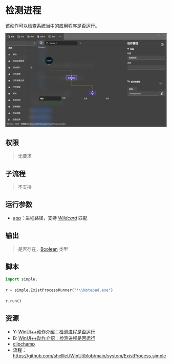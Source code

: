 # 检测进程 
该动作可以检查系统当中的应用程序是否运行。

![ExistProcess](./images/11.png ':size=90%')

## 权限
> 无要求

## 子流程

> 不支持

## 运行参数

* [app](./types/Path.md)：进程路径，支持 [*Wildcard*](./intro/workflow/wildcard.md) 匹配


## 输出

> 是否存在，[Boolean](./types/Boolean.md) 类型

## 脚本

```python
import simple;

r = simple.ExistProcessRunner("*\\Notepad.exe")

r.run()

```

## 资源
* Y: [WinUi++动作介绍：检测进程是否运行](https://youtu.be/m4opS4PEvx8)
* B: [WinUi++动作介绍：检测进程是否运行](https://www.bilibili.com/video/BV1LP411y7E1/)
* [clipchamp](https://clipchamp.com/watch/gs40Tr7G6Ot)
* 流程：https://github.com/shelllet/WinUi/blob/main/system/ExistProcess.simple